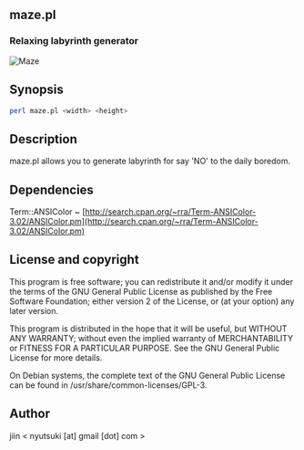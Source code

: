 ## maze.pl
### Relaxing labyrinth generator

![Maze](http://www.uefap.com/images/maze.gif)

## Synopsis

```bash
perl maze.pl <width> <height>
```

## Description

maze.pl allows you to generate labyrinth for say 'NO' to the daily boredom.

## Dependencies

Term::ANSIColor ~ [http://search.cpan.org/~rra/Term-ANSIColor-3.02/ANSIColor.pm](http://search.cpan.org/~rra/Term-ANSIColor-3.02/ANSIColor.pm)

## License and copyright

This program is free software; you can redistribute it and/or modify
it under the terms of the GNU General Public License as published by
the Free Software Foundation; either version 2 of the License, or (at
your option) any later version.

This program is distributed in the hope that it will be useful, but
WITHOUT ANY WARRANTY; without even the implied warranty of
MERCHANTABILITY or FITNESS FOR A PARTICULAR PURPOSE.  See the GNU
General Public License for more details.

On Debian systems, the complete text of the GNU General Public License
can be found in /usr/share/common-licenses/GPL-3.

## Author

jiin < nyutsuki [at] gmail [dot] com >